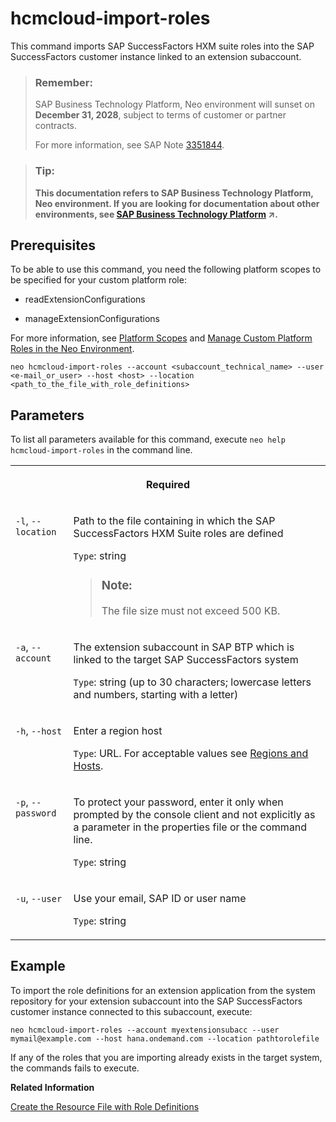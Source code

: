 <!-- loiod3dd77e6d8454bd2a9cbeb6c747c8135 -->

# hcmcloud-import-roles

This command imports SAP SuccessFactors HXM suite roles into the SAP SuccessFactors customer instance linked to an extension subaccount.



> ### Remember:  
> SAP Business Technology Platform, Neo environment will sunset on **December 31, 2028**, subject to terms of customer or partner contracts.
> 
> For more information, see SAP Note [3351844](https://me.sap.com/notes/3351844).

> ### Tip:  
> **This documentation refers to SAP Business Technology Platform, Neo environment. If you are looking for documentation about other environments, see [SAP Business Technology Platform](https://help.sap.com/viewer/65de2977205c403bbc107264b8eccf4b/Cloud/en-US/6a2c1ab5a31b4ed9a2ce17a5329e1dd8.html "SAP Business Technology Platform (SAP BTP) is an integrated offering comprised of four technology portfolios: database and data management, application development and integration, analytics, and intelligent technologies. The platform offers users the ability to turn data into business value, compose end-to-end business processes, and build and extend SAP applications quickly.") :arrow_upper_right:.**



<a name="loiod3dd77e6d8454bd2a9cbeb6c747c8135__section_sxq_x4j_ndb"/>

## Prerequisites

To be able to use this command, you need the following platform scopes to be specified for your custom platform role:

-   readExtensionConfigurations

-   manageExtensionConfigurations


For more information, see [Platform Scopes](https://help.sap.com/viewer/65de2977205c403bbc107264b8eccf4b/Cloud/en-US/f2260746ed8e446fafdeaaa8ab43e307.html) and [Manage Custom Platform Roles in the Neo Environment](https://help.sap.com/viewer/65de2977205c403bbc107264b8eccf4b/Cloud/en-US/ede5f721e78e4d678c87c8a200c564ca.html).



```
neo hcmcloud-import-roles --account <subaccount_technical_name> --user <e-mail_or_user> --host <host> --location <path_to_the_file_with_role_definitions>
```



## Parameters



To list all parameters available for this command, execute `neo help hcmcloud-import-roles` in the command line.


<table>
<tr>
<th valign="top" colspan="2">

Required

</th>
</tr>
<tr>
<td valign="top">

`-l`, `--location`

</td>
<td valign="top">

Path to the file containing in which the SAP SuccessFactors HXM Suite roles are defined

`Type`: string

> ### Note:  
> The file size must not exceed 500 KB.



</td>
</tr>
<tr>
<td valign="top">

`-a`, `--account`

</td>
<td valign="top">

The extension subaccount in SAP BTP which is linked to the target SAP SuccessFactors system

`Type`: string \(up to 30 characters; lowercase letters and numbers, starting with a letter\)

</td>
</tr>
<tr>
<td valign="top">

`-h`, `--host`

</td>
<td valign="top">

Enter a region host

`Type`: URL. For acceptable values see [Regions and Hosts](https://help.sap.com/viewer/65de2977205c403bbc107264b8eccf4b/Cloud/en-US/350356d1dc314d3199dca15bd2ab9b0e.html).

</td>
</tr>
<tr>
<td valign="top">

`-p`, `--password`

</td>
<td valign="top">

To protect your password, enter it only when prompted by the console client and not explicitly as a parameter in the properties file or the command line.

`Type`: string

</td>
</tr>
<tr>
<td valign="top">

`-u`, `--user`

</td>
<td valign="top">

Use your email, SAP ID or user name

`Type`: string

</td>
</tr>
</table>



## Example

To import the role definitions for an extension application from the system repository for your extension subaccount into the SAP SuccessFactors customer instance connected to this subaccount, execute:

```
neo hcmcloud-import-roles --account myextensionsubacc --user mymail@example.com --host hana.ondemand.com --location pathtorolefile
```

If any of the roles that you are importing already exists in the target system, the commands fails to execute.

**Related Information**  


[Create the Resource File with Role Definitions](https://help.sap.com/viewer/65de2977205c403bbc107264b8eccf4b/Cloud/en-US/93d5ce5346424596ac8dbe43b98a49ec.html)

